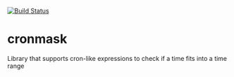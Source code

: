[![Build Status](https://travis-ci.org/sarslanhan/cronmask.svg?branch=master)](https://travis-ci.org/sarslanhan/cronmask)

# cronmask
Library that supports cron-like expressions to check if a time fits into a time range
